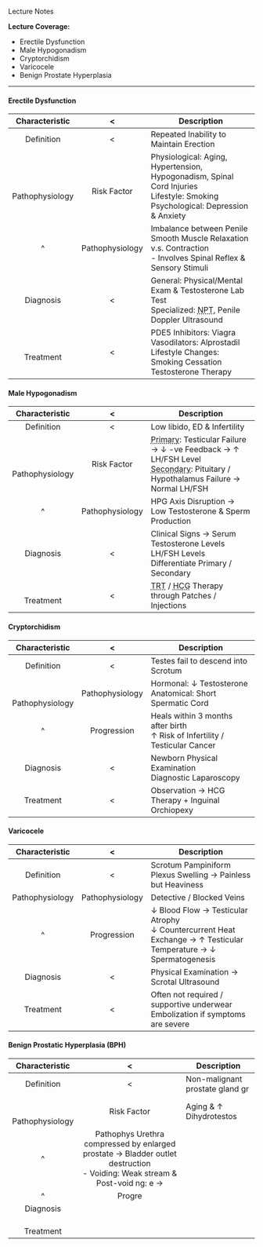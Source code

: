 Lecture Notes

**Lecture Coverage:**
- Erectile Dysfunction
- Male Hypogonadism
- Cryptorchidism
- Varicocele
- Benign Prostate Hyperplasia

---
#### **Erectile Dysfunction**

|     Characteristic      |        <        | Description                                                                                                                                           |
| :---------------------: | :-------------: | ----------------------------------------------------------------------------------------------------------------------------------------------------- |
|       Definition        |        <        | Repeated Inability to Maintain Erection                                                                                                               |
| <br><br>Pathophysiology | <br>Risk Factor | Physiological: Aging, Hypertension, Hypogonadism, Spinal Cord Injuries<br>Lifestyle: Smoking<br>Psychological: Depression & Anxiety                   |
|            ^            | Pathophysiology | Imbalance between Penile Smooth Muscle Relaxation v.s. Contraction<br>- Involves Spinal Reflex & Sensory Stimuli                                      |
|        Diagnosis        |        <        | General: Physical/Mental Exam & Testosterone Lab Test<br>Specialized: <abbr Title="Nocturnal Penile Tumescence">NPT</abbr>, Penile Doppler Ultrasound |
|      <br>Treatment      |        <        | PDE5 Inhibitors: Viagra<br>Vasodilators: Alprostadil<br>Lifestyle Changes: Smoking Cessation<br>Testosterone Therapy                                  |


#### **Male Hypogonadism**

|     Characteristic      |        <        | Description                                                                                                                                                                                               |
| :---------------------: | :-------------: | --------------------------------------------------------------------------------------------------------------------------------------------------------------------------------------------------------- |
|       Definition        |        <        | Low libido, ED & Infertility                                                                                                                                                                              |
| <br><br>Pathophysiology |   Risk Factor   | <abbr Title="Hypergonadotropic">Primary</abbr>: Testicular Failure → ↓ -ve Feedback → ↑ LH/FSH Level<br><abbr Title="Hypogonadotropic">Secondary</abbr>: Pituitary / Hypothalamus Failure → Normal LH/FSH |
|            ^            | Pathophysiology | HPG Axis Disruption → Low Testosterone & Sperm Production                                                                                                                                                 |
|        Diagnosis        |        <        | Clinical Signs → Serum Testosterone Levels<br>LH/FSH Levels Differentiate Primary / Secondary                                                                                                             |
|      <br>Treatment      |        <        | <abbr Title="Testosterone Replacement Therapy">TRT</abbr> / <abbr Title="to Stimulate Testosterone Production">HCG</abbr> Therapy through Patches / Injections                                            |


#### **Cryptorchidism**

|     Characteristic      |        <        | Description                                                                    |
| :---------------------: | :-------------: | ------------------------------------------------------------------------------ |
|       Definition        |        <        | Testes fail to descend into Scrotum                                            |
| <br><br>Pathophysiology | Pathophysiology | Hormonal: ↓ Testosterone<br>Anatomical: Short Spermatic Cord                   |
|            ^            |   Progression   | Heals within 3 months after birth<br>↑ Risk of Infertility / Testicular Cancer |
|        Diagnosis        |        <        | Newborn Physical Examination<br>Diagnostic Laparoscopy                         |
|        Treatment        |        <        | Observation → HCG Therapy + Inguinal Orchiopexy                                |


#### **Varicocele**

| Characteristic  |        <        | Description                                                                                                        |
| :-------------: | :-------------: | ------------------------------------------------------------------------------------------------------------------ |
|   Definition    |        <        | Scrotum Pampiniform Plexus Swelling → Painless but Heaviness                                                       |
| Pathophysiology | Pathophysiology | Detective / Blocked Veins                                                                                          |
|        ^        |   Progression   | ↓ Blood Flow → Testicular Atrophy<br>↓ Countercurrent Heat Exchange → ↑ Testicular Temperature → ↓ Spermatogenesis |
|    Diagnosis    |        <        | Physical Examination → Scrotal Ultrasound                                                                          |
|    Treatment    |        <        | Often not required / supportive underwear<br>Embolization if symptoms are severe                                   |


#### **Benign Prostatic Hyperplasia (BPH)**

|     Characteristic      |        <        | Description                                                                                                  |
| :---------------------: | :-------------: | ---------------------------------------------------------------------------------------------------------- |
|       Definition        |        <        | Non-malignant prostate gland gr                                                                              |
| <br><br>Pathophysiology |   Risk Factor   | Aging & ↑ Dihydrotestos                                                                                      |
|            ^            | Pathophys Urethra compressed by enlarged prostate → Bladder outlet destruction<br>- Voiding: Weak stream & Post-void ng:  e →  |
|            ^            |   Progre                                                                                                                       |
|        Diagnosis        |                                                                                                                                |
|      <br>Treatment      |                                                                                                                                |